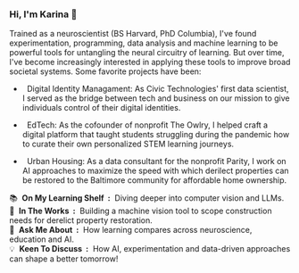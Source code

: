### Hi, I'm Karina 👋


Trained as a neuroscientist (BS Harvard, PhD Columbia), I've found experimentation, programming, data analysis and machine learning to be powerful tools for untangling the neural circuitry of learning. But over time, I've become increasingly interested in applying these tools to improve broad societal systems. Some favorite projects have been:
  
- &nbsp;&nbsp;Digital Identity Managament: As Civic Technologies' first data scientist, I served as the bridge between tech and business on our mission to give individuals control of their digital identities.

- &nbsp;&nbsp;EdTech: As the cofounder of nonprofit The Owlry, I helped craft a digital platform that taught students struggling during the pandemic how to curate their own personalized STEM learning journeys.

- &nbsp;&nbsp;Urban Housing: As a data consultant for the nonprofit Parity, I work on AI approaches to maximize the speed with which derilect properties can be restored to the Baltimore community for affordable home ownership.

📚&nbsp;&nbsp;**On My Learning Shelf&nbsp;&nbsp;:**&nbsp;&nbsp;Diving deeper into computer vision and LLMs.  
🔧&nbsp;&nbsp;**In The Works&nbsp;&nbsp;:**&nbsp;&nbsp;Building a machine vision tool to scope construction needs for derelict property restoration.  
💬&nbsp;&nbsp;**Ask Me About&nbsp;&nbsp;:**&nbsp;&nbsp;How learning compares across neuroscience, education and AI.  
💡&nbsp;&nbsp;**Keen To Discuss&nbsp;&nbsp;:**&nbsp;&nbsp;How AI, experimentation and data-driven approaches can shape a better tomorrow!

